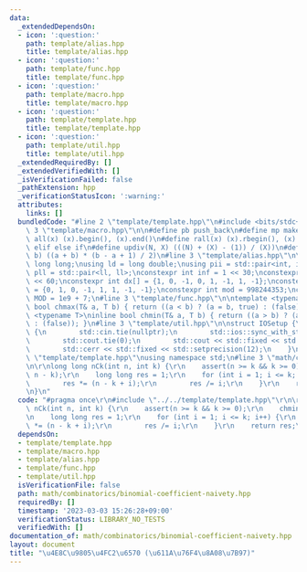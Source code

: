 ```yaml
---
data:
  _extendedDependsOn:
  - icon: ':question:'
    path: template/alias.hpp
    title: template/alias.hpp
  - icon: ':question:'
    path: template/func.hpp
    title: template/func.hpp
  - icon: ':question:'
    path: template/macro.hpp
    title: template/macro.hpp
  - icon: ':question:'
    path: template/template.hpp
    title: template/template.hpp
  - icon: ':question:'
    path: template/util.hpp
    title: template/util.hpp
  _extendedRequiredBy: []
  _extendedVerifiedWith: []
  _isVerificationFailed: false
  _pathExtension: hpp
  _verificationStatusIcon: ':warning:'
  attributes:
    links: []
  bundledCode: "#line 2 \"template/template.hpp\"\n#include <bits/stdc++.h>\n#line\
    \ 3 \"template/macro.hpp\"\n\n#define pb push_back\n#define mp make_pair\n#define\
    \ all(x) (x).begin(), (x).end()\n#define rall(x) (x).rbegin(), (x).rend()\n#define\
    \ elif else if\n#define updiv(N, X) (((N) + (X) - (1)) / (X))\n#define sigma(a,\
    \ b) ((a + b) * (b - a + 1) / 2)\n#line 3 \"template/alias.hpp\"\n\nusing ll =\
    \ long long;\nusing ld = long double;\nusing pii = std::pair<int, int>;\nusing\
    \ pll = std::pair<ll, ll>;\nconstexpr int inf = 1 << 30;\nconstexpr ll INF = 1LL\
    \ << 60;\nconstexpr int dx[] = {1, 0, -1, 0, 1, -1, 1, -1};\nconstexpr int dy[]\
    \ = {0, 1, 0, -1, 1, 1, -1, -1};\nconstexpr int mod = 998244353;\nconstexpr int\
    \ MOD = 1e9 + 7;\n#line 3 \"template/func.hpp\"\n\ntemplate <typename T>\ninline\
    \ bool chmax(T& a, T b) { return ((a < b) ? (a = b, true) : (false)); }\ntemplate\
    \ <typename T>\ninline bool chmin(T& a, T b) { return ((a > b) ? (a = b, true)\
    \ : (false)); }\n#line 3 \"template/util.hpp\"\n\nstruct IOSetup {\n    IOSetup()\
    \ {\n        std::cin.tie(nullptr);\n        std::ios::sync_with_stdio(false);\n\
    \        std::cout.tie(0);\n        std::cout << std::fixed << std::setprecision(12);\n\
    \        std::cerr << std::fixed << std::setprecision(12);\n    }\n};\n#line 7\
    \ \"template/template.hpp\"\nusing namespace std;\n#line 3 \"math/combinatorics/binomial-coefficient-naivety.hpp\"\
    \n\r\nlong long nCk(int n, int k) {\r\n    assert(n >= k && k >= 0);\r\n    chmin(k,\
    \ n - k);\r\n    long long res = 1;\r\n    for (int i = 1; i <= k; i++) {\r\n\
    \        res *= (n - k + i);\r\n        res /= i;\r\n    }\r\n    return res;\r\
    \n}\n"
  code: "#pragma once\r\n#include \"../../template/template.hpp\"\r\n\r\nlong long\
    \ nCk(int n, int k) {\r\n    assert(n >= k && k >= 0);\r\n    chmin(k, n - k);\r\
    \n    long long res = 1;\r\n    for (int i = 1; i <= k; i++) {\r\n        res\
    \ *= (n - k + i);\r\n        res /= i;\r\n    }\r\n    return res;\r\n}"
  dependsOn:
  - template/template.hpp
  - template/macro.hpp
  - template/alias.hpp
  - template/func.hpp
  - template/util.hpp
  isVerificationFile: false
  path: math/combinatorics/binomial-coefficient-naivety.hpp
  requiredBy: []
  timestamp: '2023-03-03 15:26:28+09:00'
  verificationStatus: LIBRARY_NO_TESTS
  verifiedWith: []
documentation_of: math/combinatorics/binomial-coefficient-naivety.hpp
layout: document
title: "\u4E8C\u9805\u4FC2\u6570 (\u611A\u76F4\u8A08\u7B97)"
---
```


